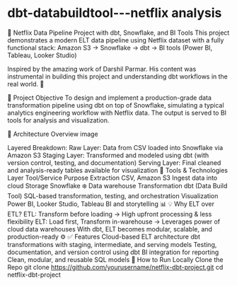 # dbt-databuildtool---netflix analysis

🍿 Netflix Data Pipeline Project with dbt, Snowflake, and BI Tools
This project demonstrates a modern ELT data pipeline using Netflix dataset with a fully functional stack:
Amazon S3 → Snowflake → dbt → BI tools (Power BI, Tableau, Looker Studio)

Inspired by the amazing work of Darshil Parmar. His content was instrumental in building this project and understanding dbt workflows in the real world. 🙌

🧠 Project Objective
To design and implement a production-grade data transformation pipeline using dbt on top of Snowflake, simulating a typical analytics engineering workflow with Netflix data. The output is served to BI tools for analysis and visualization.

📌 Architecture Overview
image

Layered Breakdown:
Raw Layer: Data from CSV loaded into Snowflake via Amazon S3
Staging Layer: Transformed and modeled using dbt (with version control, testing, and documentation)
Serving Layer: Final cleaned and analysis-ready tables available for visualization
🔧 Tools & Technologies
Layer	Tool/Service	Purpose
Extraction	CSV, Amazon S3	Ingest data into cloud
Storage	Snowflake ❄️	Data warehouse
Transformation	dbt (Data Build Tool)	SQL-based transformation, testing, and orchestration
Visualization	Power BI, Looker Studio, Tableau	BI and storytelling 📊
💡 Why ELT over ETL?
ETL: Transform before loading → High upfront processing & less flexibility
ELT: Load first, Transform in-warehouse → Leverages power of cloud data warehouses
With dbt, ELT becomes modular, scalable, and production-ready ⚙️
✅ Features
Cloud-based ELT architecture
dbt transformations with staging, intermediate, and serving models
Testing, documentation, and version control using dbt
BI integration for reporting
Clean, modular, and reusable SQL models
🏁 How to Run Locally
Clone the Repo
git clone https://github.com/yourusername/netflix-dbt-project.git
cd netflix-dbt-project
